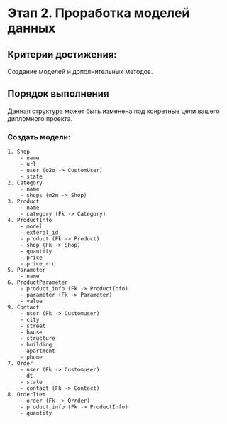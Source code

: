 # Этап 2. Проработка моделей данных

## Критерии достижения:

Создание моделей и дополнительных методов.

## Порядок выполнения
Данная структура может быть изменена под конретные цели вашего дипломного проекта.

### Создать модели:
    1. Shop
        - name 
        - url
        - user (o2o -> CustomUser)
        - state
    2. Category
        - name
        - shops (m2m -> Shop)
    3. Product
        - name
        - category (Fk -> Category) 
    4. ProductInfo
        - model  
        - exteral_id
        - product (Fk -> Product)
        - shop (Fk -> Shop)
        - quantity
        - price
        - price_rrc
    5. Parameter
        - name
    6. ProductParameter
        - product_info (Fk -> ProductInfo)
        - parameter (Fk -> Parameter)
        - value
    9. Contact
        - user (Fk -> Customuser)
        - city
        - street
        - hause
        - structure
        - building
        - apartment
        - phone
    7. Order
        - user (Fk -> Customuser)
        - dt
        - state
        - contact (Fk -> Contact)
    8. OrderItem
        - order (Fk -> Orrder)
        - product_info (Fk -> ProductInfo)
        - quantity